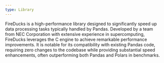 ```yaml
---
type: Library
---
```


FireDucks is a high-performance library designed to significantly speed up data processing tasks typically handled by Pandas. Developed by a team from NEC Corporation with extensive experience in supercomputing, FireDucks leverages the C engine to achieve remarkable performance improvements. It is notable for its compatibility with existing Pandas code, requiring zero changes to the codebase while providing substantial speed enhancements, often outperforming both Pandas and Polars in benchmarks.